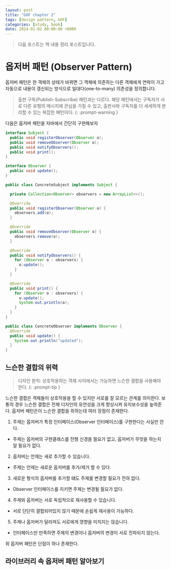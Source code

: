 ```yaml
---
layout: post
title: "GOF chapter 2"
tags: [design pattern, GOF]
categories: [study, book]
date: 2024-01-02 00:00:00 +0000
---
```


> 다음 포스트는 책 내용 정리 포스트입니다.

# 옵저버 패턴 (Observer Pattern)

옵저버 패턴은 한 객체의 상태가 바뀌면 그 객체에 의존하는 다른 객체에게 연락이 가고 자동으로 내용이 갱신되는 방식으로 일대다(one-to-many) 의존성을 정의합니다.

> 출판 구독(Publish-Subscribe) 패턴과는 다르다. 해당 패턴에서는 구독자가 서로 다른 유형의 메시지에 관심을 가질 수 있고, 출판사와 구독자를 더 세세하게 분리할 수 있는 복잡한 패턴이다.
{: .prompt-warning }

다음은 옵저버 패턴을 자바에서 간단히 구현해보자

```java
interface Subject {
  public void registerObserver(Observer o);
  public void removeObserver(Observer o);
  public void notifyObservers();
  public void print();
}

interface Observer {
  public void update();
}

public class ConcreteSubject implements Subject {

  private Collection<Observer> observers = new ArrayList<>();

  @Override
  public void registerObserver(Observer o) {
    observers.add(o);
  }

  @Override
  public void removeObserver(Observer o) {
    observers.remove(o);
  }

  @Override
  public void notifyObservers() {
    for (Observer o : observers) {
      o.update();
    }
  }

  @Override
  public void print() {
    for (Observer o : observers) {
      o.update();
      System.out.println(o);
    }
  }
}

public class ConcreteObserver implements Observer {
  @Override
  public void update() {
    System.out.println("updated");
  }
}

```

## 느슨한 결합의 위력

> 디자인 원칙: 상호작용하는 객체 사이에서는 가능하면 느슨한 결합을 사용해야 한다.
{: .prompt-tip }

느슨한 결합은 객체들이 상호작용을 할 수 있지만 서로를 잘 모르는 관계를 의미한다. 보통의 경우 느슨한 결합은 전체 디자인의 유연성을 크게 향상시켜 유지보수성을 높여준다. 옵저버 패턴은이 느슨한 결합을 취하는데 여러 장점이 존재한다.

1. 주제는 옵저버가 특정 인터페이스(Observer 인터페이스)를 구현한다는 사실만 안다.
- 주제는 옵저버의 구현클래스를 전형 신경쓸 필요가 없고, 옵저버가 무엇을 하는지 알 필요가 없다.
2. 옵저버는 언제는 새로 추가할 수 있습니다.
- 주제는 언제는 새로운 옵저버를 추가/제거 할 수 있다.
3. 새로운 형식의 옵저버를 추가할 떄도 주제를 변경할 필요가 전혀 없다.
- Observer 인터페이스를 지키면 주제는 변경될 필요가 없다.
4. 주제와 옵저버는 서로 독립적으로 재사용할 수 있습니다.
- 서로 단단히 결합되어있지 않기 때문에 손쉽게 재사용이 가능하다.
5. 주제나 옵저버가 달라져도 서로에게 영향을 미치지는 않습니다.
- 인터페이스만 만족하면 주제의 변경이나 옵저버의 변경이 서로 전파되지 않는다.

위 옵저버 패턴은 단점이 하나 존재한다.

## 라이브러리 속 옵저버 패턴 알아보기
